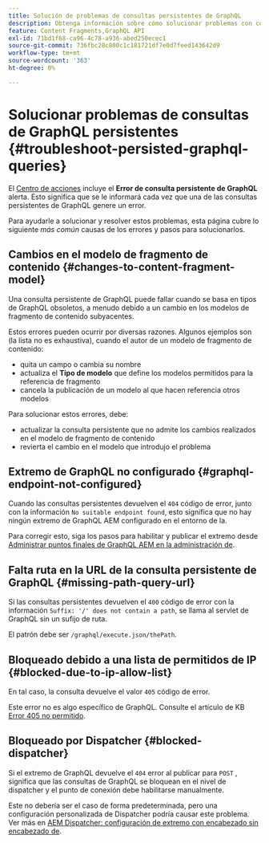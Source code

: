 ```yaml
---
title: Solución de problemas de consultas persistentes de GraphQL
description: Obtenga información sobre cómo solucionar problemas con consultas de GraphQL persistentes en Adobe Experience Manager as a Cloud Service.
feature: Content Fragments,GraphQL API
exl-id: 71bd1f68-ca96-4c78-a936-abed250ecec1
source-git-commit: 736fbc28c800c1c181721df7e0d7feed143642d9
workflow-type: tm+mt
source-wordcount: '363'
ht-degree: 0%

---
```


# Solucionar problemas de consultas de GraphQL persistentes {#troubleshoot-persisted-graphql-queries}

El [Centro de acciones](/help/operations/actions-center.md) incluye el **Error de consulta persistente de GraphQL** alerta. Esto significa que se le informará cada vez que una de las consultas persistentes de GraphQL genere un error.

Para ayudarle a solucionar y resolver estos problemas, esta página cubre lo siguiente *más común* causas de los errores y pasos para solucionarlos.

## Cambios en el modelo de fragmento de contenido {#changes-to-content-fragment-model}

Una consulta persistente de GraphQL puede fallar cuando se basa en tipos de GraphQL obsoletos, a menudo debido a un cambio en los modelos de fragmento de contenido subyacentes.

Estos errores pueden ocurrir por diversas razones. Algunos ejemplos son (la lista no es exhaustiva), cuando el autor de un modelo de fragmento de contenido:

* quita un campo o cambia su nombre
* actualiza el **Tipo de modelo** que define los modelos permitidos para la referencia de fragmento
* cancela la publicación de un modelo al que hacen referencia otros modelos

Para solucionar estos errores, debe:

* actualizar la consulta persistente que no admite los cambios realizados en el modelo de fragmento de contenido
* revierta el cambio en el modelo que introdujo el problema

## Extremo de GraphQL no configurado {#graphql-endpoint-not-configured}

Cuando las consultas persistentes devuelven el `404` código de error, junto con la información `No suitable endpoint found`, esto significa que no hay ningún extremo de GraphQL AEM configurado en el entorno de la.

Para corregir esto, siga los pasos para habilitar y publicar el extremo desde [Administrar puntos finales de GraphQL AEM en la administración de](/help/headless/graphql-api/graphql-endpoint.md).

## Falta ruta en la URL de la consulta persistente de GraphQL {#missing-path-query-url}

Si las consultas persistentes devuelven el `400` código de error con la información `Suffix: '/' does not contain a path`, se llama al servlet de GraphQL sin un sufijo de ruta.

El patrón debe ser `/graphql/execute.json/thePath`.

## Bloqueado debido a una lista de permitidos de IP {#blocked-due-to-ip-allow-list}

En tal caso, la consulta devuelve el valor `405` código de error.

Este error no es algo específico de GraphQL. Consulte el artículo de KB [Error 405 no permitido](https://experienceleague.adobe.com/en/docs/experience-cloud-kcs/kbarticles/ka-20824).

## Bloqueado por Dispatcher {#blocked-dispatcher}

Si el extremo de GraphQL devuelve el `404` error al publicar para `POST` , significa que las consultas de GraphQL se bloquean en el nivel de dispatcher y el punto de conexión debe habilitarse manualmente.

Este no debería ser el caso de forma predeterminada, pero una configuración personalizada de Dispatcher podría causar este problema. Ver más en [AEM Dispatcher: configuración de extremo con encabezado sin encabezado de](/help/headless/deployment/dispatcher.md).
